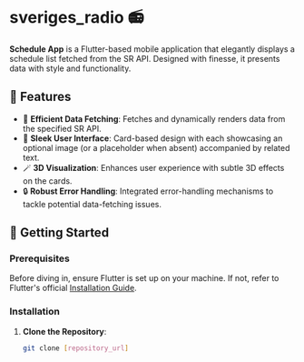 # sveriges_radio 📻

**Schedule App** is a Flutter-based mobile application that elegantly displays a schedule list fetched from the SR API. Designed with finesse, it presents data with style and functionality.

## 🌟 Features

- 📡 **Efficient Data Fetching**: Fetches and dynamically renders data from the specified SR API.
- 🎨 **Sleek User Interface**: Card-based design with each showcasing an optional image (or a placeholder when absent) accompanied by related text.
- 🪄 **3D Visualization**: Enhances user experience with subtle 3D effects on the cards.
- 🔒 **Robust Error Handling**: Integrated error-handling mechanisms to tackle potential data-fetching issues.

## 🚀 Getting Started

### Prerequisites

Before diving in, ensure Flutter is set up on your machine. If not, refer to Flutter's official [Installation Guide](https://flutter.dev/docs/get-started/install).

### Installation

1. **Clone the Repository**:
   
   ```bash
   git clone [repository_url]


 

